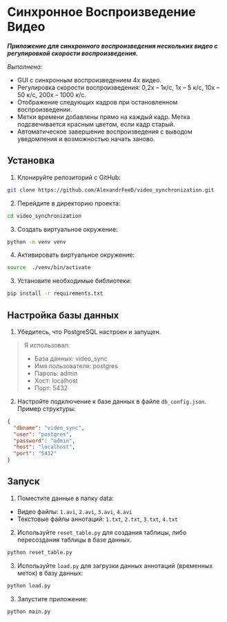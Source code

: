 # Синхронное Воспроизведение Видео

**_Приложение для синхронного воспроизведения нескольких видео с регулировкой скорости воспроизведения._**

_Выполнено:_

- GUI с синхронным воспроизведением 4х видео.
- Регулировка скорости воспроизведения: 0,2х – 1к/с, 1х – 5 к/с, 10х – 50 к/с, 200х – 1000 к/с.
- Отображение следующих кадров при остановленном воспроизведении.
- Метки времени добавлены прямо на каждый кадр. Метка подсвечивается красным цветом, если кадр старый.
- Автоматическое завершение воспроизведения с выводом уведомления и возможностью начать заново.

## Установка

1. Клонируйте репозиторий с GitHub:

```bash
git clone https://github.com/AlexandrFeeD/video_synchronization.git
```

2. Перейдите в директорию проекта:

```bash
cd video_synchronization
```

3. Создать виртуальное окружение:

```bash
python -m venv venv
```

4. Активировать виртуальное окружение:

```bash
source  ./venv/bin/activate
```

3. Установите необходимые библиотеки:

```bash
pip install -r requirements.txt
```

## Настройка базы данных

1. Убедитесь, что PostgreSQL настроен и запущен.

> Я использовал:
>
> - База данных: video_sync
> - Имя пользователя: postgres
> - Пароль: admin
> - Хост: localhost
> - Порт: 5432

2. Настройте подключение к базе данных в файле `db_config.json`. Пример структуры:

```json
{
  "dbname": "video_sync",
  "user": "postgres",
  "password": "admin",
  "host": "localhost",
  "port": "5432"
}
```

## Запуск

1. Поместите данные в папку data:

- Видео файлы: `1.avi`, `2.avi`, `3.avi`, `4.avi`
- Текстовые файлы аннотаций: `1.txt`, `2.txt`, `3.txt`, `4.txt`

2. Используйте `reset_table.py` для создания таблицы, либо пересоздания таблицы в базе данных.

```bash
python reset_table.py
```

3. Используйте `load.py` для загрузки данных аннотаций (временных меток) в базу данных:

```bash
python load.py
```

3. Запустите приложение:

```bash
python main.py
```
